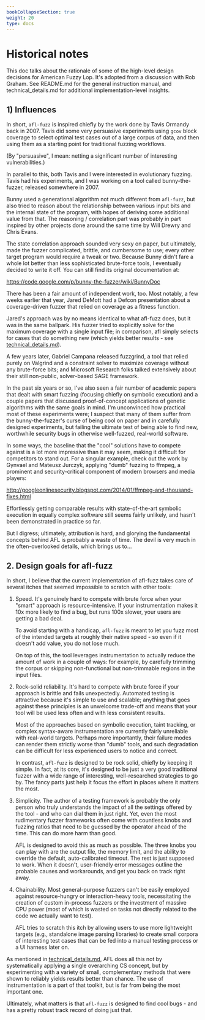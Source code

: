 ```yaml
---
bookCollapseSection: true
weight: 20
type: docs
---
```


# Historical notes

  This doc talks about the rationale of some of the high-level design decisions
  for American Fuzzy Lop. It's adopted from a discussion with Rob Graham.
  See README.md for the general instruction manual, and technical_details.md for
  additional implementation-level insights.

## 1) Influences

In short, `afl-fuzz` is inspired chiefly by the work done by Tavis Ormandy back
in 2007. Tavis did some very persuasive experiments using `gcov` block coverage
to select optimal test cases out of a large corpus of data, and then using
them as a starting point for traditional fuzzing workflows.

(By "persuasive", I mean: netting a significant number of interesting
vulnerabilities.)

In parallel to this, both Tavis and I were interested in evolutionary fuzzing.
Tavis had his experiments, and I was working on a tool called bunny-the-fuzzer,
released somewhere in 2007.

Bunny used a generational algorithm not much different from `afl-fuzz`, but
also tried to reason about the relationship between various input bits and
the internal state of the program, with hopes of deriving some additional value
from that. The reasoning / correlation part was probably in part inspired by
other projects done around the same time by Will Drewry and Chris Evans.

The state correlation approach sounded very sexy on paper, but ultimately, made
the fuzzer complicated, brittle, and cumbersome to use; every other target
program would require a tweak or two. Because Bunny didn't fare a whole lot
better than less sophisticated brute-force tools, I eventually decided to write
it off. You can still find its original documentation at:

  https://code.google.com/p/bunny-the-fuzzer/wiki/BunnyDoc

There has been a fair amount of independent work, too. Most notably, a few
weeks earlier that year, Jared DeMott had a Defcon presentation about a
coverage-driven fuzzer that relied on coverage as a fitness function.

Jared's approach was by no means identical to what afl-fuzz does, but it was in
the same ballpark. His fuzzer tried to explicitly solve for the maximum coverage
with a single input file; in comparison, afl simply selects for cases that do
something new (which yields better results - see [technical_details.md](technical_details.md)).

A few years later, Gabriel Campana released fuzzgrind, a tool that relied purely
on Valgrind and a constraint solver to maximize coverage without any brute-force
bits; and Microsoft Research folks talked extensively about their still
non-public, solver-based SAGE framework.

In the past six years or so, I've also seen a fair number of academic papers
that dealt with smart fuzzing (focusing chiefly on symbolic execution) and a
couple papers that discussed proof-of-concept applications of genetic
algorithms with the same goals in mind. I'm unconvinced how practical most of
these experiments were; I suspect that many of them suffer from the
bunny-the-fuzzer's curse of being cool on paper and in carefully designed
experiments, but failing the ultimate test of being able to find new,
worthwhile security bugs in otherwise well-fuzzed, real-world software.

In some ways, the baseline that the "cool" solutions have to compete against is
a lot more impressive than it may seem, making it difficult for competitors to
stand out. For a singular example, check out the work by Gynvael and Mateusz
Jurczyk, applying "dumb" fuzzing to ffmpeg, a prominent and security-critical
component of modern browsers and media players:

  http://googleonlinesecurity.blogspot.com/2014/01/ffmpeg-and-thousand-fixes.html

Effortlessly getting comparable results with state-of-the-art symbolic execution
in equally complex software still seems fairly unlikely, and hasn't been
demonstrated in practice so far.

But I digress; ultimately, attribution is hard, and glorying the fundamental
concepts behind AFL is probably a waste of time. The devil is very much in the
often-overlooked details, which brings us to...

## 2. Design goals for afl-fuzz

In short, I believe that the current implementation of afl-fuzz takes care of
several itches that seemed impossible to scratch with other tools:

1) Speed. It's genuinely hard to compete with brute force when your "smart"
   approach is resource-intensive. If your instrumentation makes it 10x more
   likely to find a bug, but runs 100x slower, your users are getting a bad
   deal.

   To avoid starting with a handicap, `afl-fuzz` is meant to let you fuzz most of
   the intended targets at roughly their native speed - so even if it doesn't
   add value, you do not lose much.

   On top of this, the tool leverages instrumentation to actually reduce the
   amount of work in a couple of ways: for example, by carefully trimming the
   corpus or skipping non-functional but non-trimmable regions in the input
   files.

2) Rock-solid reliability. It's hard to compete with brute force if your
   approach is brittle and fails unexpectedly. Automated testing is attractive
   because it's simple to use and scalable; anything that goes against these
   principles is an unwelcome trade-off and means that your tool will be used
   less often and with less consistent results.

   Most of the approaches based on symbolic execution, taint tracking, or
   complex syntax-aware instrumentation are currently fairly unreliable with
   real-world targets. Perhaps more importantly, their failure modes can render
   them strictly worse than "dumb" tools, and such degradation can be difficult
   for less experienced users to notice and correct.

   In contrast, `afl-fuzz` is designed to be rock solid, chiefly by keeping it
   simple. In fact, at its core, it's designed to be just a very good
   traditional fuzzer with a wide range of interesting, well-researched
   strategies to go by. The fancy parts just help it focus the effort in
   places where it matters the most.

3) Simplicity. The author of a testing framework is probably the only person
   who truly understands the impact of all the settings offered by the tool -
   and who can dial them in just right. Yet, even the most rudimentary fuzzer
   frameworks often come with countless knobs and fuzzing ratios that need to
   be guessed by the operator ahead of the time. This can do more harm than 
   good.

   AFL is designed to avoid this as much as possible. The three knobs you
   can play with are the output file, the memory limit, and the ability to
   override the default, auto-calibrated timeout. The rest is just supposed to
   work. When it doesn't, user-friendly error messages outline the probable
   causes and workarounds, and get you back on track right away.

4) Chainability. Most general-purpose fuzzers can't be easily employed
   against resource-hungry or interaction-heavy tools, necessitating the
   creation of custom in-process fuzzers or the investment of massive CPU
   power (most of which is wasted on tasks not directly related to the code
   we actually want to test).

   AFL tries to scratch this itch by allowing users to use more lightweight
   targets (e.g., standalone image parsing libraries) to create small
   corpora of interesting test cases that can be fed into a manual testing
   process or a UI harness later on.

As mentioned in [technical_details.md](technical_details.md), AFL does all this not by systematically
applying a single overarching CS concept, but by experimenting with a variety
of small, complementary methods that were shown to reliably yields results
better than chance. The use of instrumentation is a part of that toolkit, but is
far from being the most important one.

Ultimately, what matters is that `afl-fuzz` is designed to find cool bugs - and
has a pretty robust track record of doing just that.
